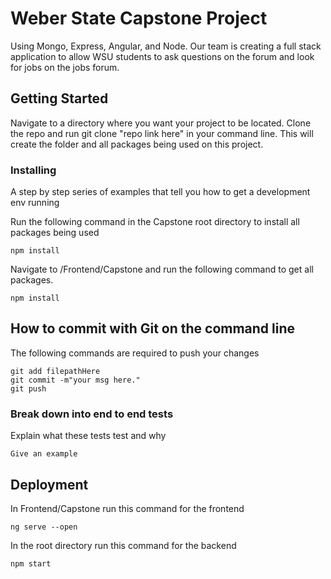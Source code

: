 # Weber State Capstone Project

Using Mongo, Express, Angular, and Node. Our team is creating a full stack application to allow WSU students to ask questions on the forum and look for jobs on the jobs forum.

## Getting Started

Navigate to a directory where you want your project to be located. Clone the repo and run git clone "repo link here" in your command line. This will create the folder and all packages being used on this project.

### Installing

A step by step series of examples that tell you how to get a development env running

Run the following command in the Capstone root directory to install all packages being used

```
npm install
```

Navigate to /Frontend/Capstone and run the following command to get all packages.

```
npm install
```


## How to commit with Git on the command line

The following commands are required to push your changes

```
git add filepathHere
git commit -m"your msg here."
git push
```

### Break down into end to end tests

Explain what these tests test and why

```
Give an example
```

## Deployment

In Frontend/Capstone run this command for the frontend

```
ng serve --open
```

In the root directory run this command for the backend

```
npm start
```